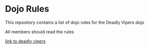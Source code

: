 Dojo Rules
==========

This repository contains a list of dojo rules for the Deadly Vipers dojo

All members should read the rules

[link to deadly vipers](https://github.com/deadlyvipers)

